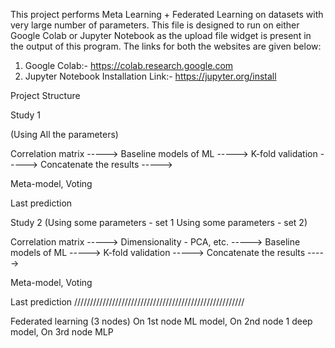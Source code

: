This project performs Meta Learning + Federated Learning on datasets with very large number of parameters.
This file is designed to run on either Google Colab or Jupyter Notebook as the upload file widget is present in the output of this program. The links for both the websites are given below:

1) Google Colab:- https://colab.research.google.com
2) Jupyter Notebook Installation Link:- https://jupyter.org/install


Project Structure

Study 1

(Using All the parameters)

Correlation matrix ----->
Baseline models of ML ----->
K-fold validation ----->
Concatenate the results ----->

Meta-model, 
Voting 

Last prediction


Study 2
(Using some parameters - set 1
Using some parameters - set 2)

Correlation matrix ----->
Dimensionality - PCA, etc. ----->
Baseline models of ML ----->
K-fold validation ----->
Concatenate the results ----->

Meta-model, 
Voting 

Last prediction
//////////////////////////////////////////////////////


Federated learning
 (3 nodes) 
On 1st node ML model, 
On 2nd node 1 deep model, 
On 3rd node MLP
